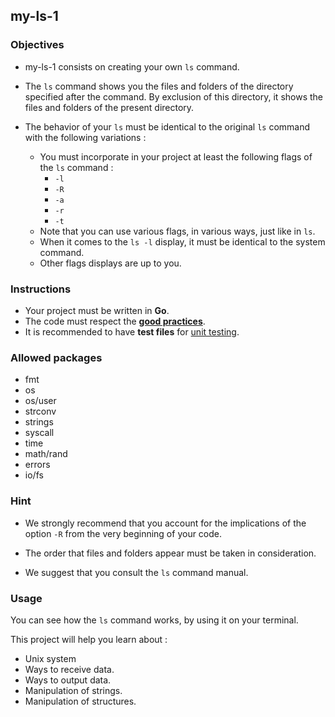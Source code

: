 ## my-ls-1

### Objectives

- my-ls-1 consists on creating your own `ls` command.

- The `ls` command shows you the files and folders of the directory specified after the command. By exclusion of this directory, it shows the files and folders of the present directory.

- The behavior of your `ls` must be identical to the original `ls` command with the following variations :
  - You must incorporate in your project at least the following flags of the `ls` command :
    - `-l`
    - `-R`
    - `-a`
    - `-r`
    - `-t`
  - Note that you can use various flags, in various ways, just like in `ls`.
  - When it comes to the `ls -l` display, it must be identical to the system command.
  - Other flags displays are up to you.

### Instructions

- Your project must be written in **Go**.
- The code must respect the [**good practices**](../good-practices/README.md).
- It is recommended to have **test files** for [unit testing](https://go.dev/doc/tutorial/add-a-test).

### Allowed packages

- fmt
- os
- os/user
- strconv
- strings
- syscall
- time
- math/rand
- errors
- io/fs

### Hint

- We strongly recommend that you account for the implications of the option `-R` from the very beginning of your code.

- The order that files and folders appear must be taken in consideration.

- We suggest that you consult the `ls` command manual.

### Usage

You can see how the `ls` command works, by using it on your terminal.

This project will help you learn about :

- Unix system
- Ways to receive data.
- Ways to output data.
- Manipulation of strings.
- Manipulation of structures.
